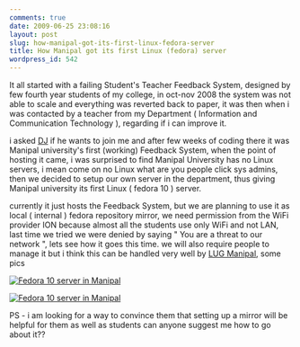 ```yaml
---
comments: true
date: 2009-06-25 23:08:16
layout: post
slug: how-manipal-got-its-first-linux-fedora-server
title: How Manipal got its first Linux (fedora) server
wordpress_id: 542
---
```


It all started with a failing Student's Teacher Feedback System, designed by few fourth year students of my college, in oct-nov 2008 the system was not able to scale and everything was reverted back to paper, it was then when i was contacted by a teacher from my Department ( Information and Communication Technology ), regarding if i can improve it.

i asked [DJ](http://djsh.net) if he wants to join me and after few weeks of coding there it was Manipal university's  first (working) Feedback System, when the point of hosting it came, i was surprised to find Manipal University has no Linux servers, i mean come on no Linux what are you people click sys admins, then we decided to setup our own server in the department, thus giving Manipal university its first Linux ( fedora 10 ) server.

currently it just hosts the Feedback System, but we are planning to use it as local ( internal ) fedora repository mirror, we need permission from the WiFi provider ION because almost all the students use only WiFi and not LAN, last time we tried we were denied by saying " You are  a threat to our network ", lets see how it goes this time. we will also require people to manage it but i think this can be handled very well by [LUG Manipal](http://lugmanipal.org), some pics

[![Fedora 10 server in Manipal](http://ankurs.com/wp-content/uploads/2009/06/09032009001-300x225.jpg)](http://ankurs.com/wp-content/uploads/2009/06/09032009001.jpg)

[![Fedora 10 server in Manipal](http://ankurs.com/wp-content/uploads/2009/06/09032009002-300x225.jpg)](http://ankurs.com/wp-content/uploads/2009/06/09032009002.jpg)

PS - i am looking for a way to convince them that setting up a mirror will be helpful for them as well as students can anyone suggest me how to go about it??
